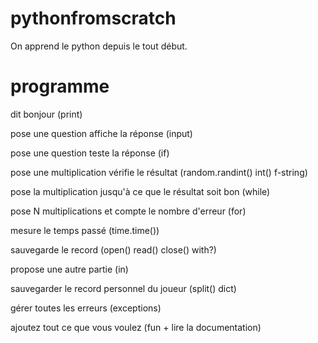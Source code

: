 # pythonfromscratch
On apprend le python depuis le tout début.

# programme
dit bonjour (print)

pose une question affiche la réponse (input)

pose une question teste la réponse (if)

pose une multiplication vérifie le résultat (random.randint() int() f-string)

pose la multiplication jusqu'à ce que le résultat soit bon (while)

pose N multiplications et compte le nombre d'erreur (for)

mesure le temps passé (time.time())

sauvegarde le record (open() read() close() with?)

propose une autre partie (in)

sauvegarder le record personnel du joueur (split() dict)

gérer toutes les erreurs (exceptions)

ajoutez tout ce que vous voulez (fun + lire la documentation)
